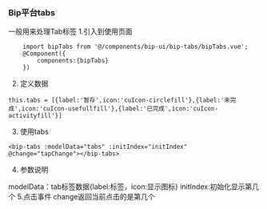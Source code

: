 ### Bip平台tabs
一般用来处理Tab标签
1.引入到使用页面	
```
	import bipTabs from '@/components/bip-ui/bip-tabs/bipTabs.vue';
	@Component({
		components:{bipTabs}
	})
```
2. 定义数据
```
this.tabs = [{label:'暂存',icon:'cuIcon-circlefill'},{label:'未完成',icon:'cuIcon-usefullfill'},{label:'已完成',icon:'cuIcon-activityfill'}]
```
3. 使用tabs
```
<bip-tabs :modelData="tabs" :initIndex="initIndex" @change="tapChange"></bip-tabs>
```
4. 参数说明

modelData：tab标签数据{label:标签，icon:显示图标}
initIndex:初始化显示第几个
5.点击事件
	change返回当前点击的是第几个